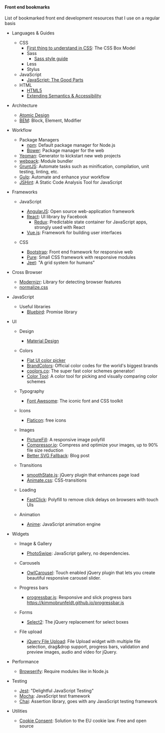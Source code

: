 #### Front end bookmarks ####
List of bookmarked front end development resources that I use on a regular basis

+ Languages & Guides
  + CSS
    + [First thing to understand in CSS](https://css-tricks.com/the-css-box-model/): The CSS Box Model
    + Sass
      + [Sass style guide](https://css-tricks.com/sass-style-guide/)
    + Less
    + Stylus
  + JavaScript
    + [JavaScript: The Good Parts](http://bdcampbell.net/javascript/book/javascript_the_good_parts.pdf)
  + HTML
    + [HTML5](https://developer.mozilla.org/en/docs/Web/Guide/HTML/HTML5)
    + [Extending Semantics & Accessibility](http://learn.shayhowe.com/advanced-html-css/semantics-accessibility/)
  
+ Architecture
  + [Atomic Design](http://bradfrost.com/blog/post/atomic-web-design/)
  + [BEM](https://en.bem.info/): Block, Element, Modifier

+ Workflow

  + Package Managers
    + [npm](https://www.npmjs.com/): Default package manager for Node.js
    + [Bower](http://bower.io/): Package manager for the web
  + [Yeoman](http://yeoman.io/): Generator to kickstart new web projects
  + [webpack](https://webpack.github.io/): Module bundler
  + [GruntJS](http://gruntjs.com/): Automate tasks such as minification, compilation, unit testing, linting, etc.
  + [Gulp](http://gulpjs.com/): Automate and enhance your workflow  
  + [JSHint](http://jshint.com/): A Static Code Analysis Tool for JavaScript

+ Frameworks

  + JavaScript
    + [AngularJS](https://angularjs.org/): Open source web-application framework
    + [React](https://facebook.github.io/react/): UI library by Facebook 
      + [Redux](http://redux.js.org/): Predictable state container for JavaScript apps, strongly used with React
    + [Vue.js](https://vuejs.org/): Framework for building user interfaces
    
  + CSS
    + [Bootstrap](http://getbootstrap.com/): Front end framework for responsive web
    + [Pure](http://purecss.io/): Small CSS framework with responsive modules
    + [Jeet](http://jeet.gs/): "A grid system for humans"
    
+ Cross Browser
  + [Modernizr](https://modernizr.com/): Library for detecting browser features
  + [normalize.css](http://nicolasgallagher.com/about-normalize-css/)
  
+ JavaScript
  + Useful libraries
    + [Bluebird](http://bluebirdjs.com/docs/getting-started.html): Promise library
    
+ UI
  + Design
    + [Material Design](https://material.io/)
    
  + Colors
    + [Flat UI color picker](http://bootflat.github.io/color-picker.html)
    + [BrandColors](http://brandcolors.net/): Official color codes for the world's biggest brands
    + [coolors.co](https://coolors.co/): The super fast color schemes generator!
    + [Color Tool](https://material.io/color/): A color tool for picking and visually comparing color schemes
    
  + Typography
    + [Font Awesome](https://fortawesome.github.io/Font-Awesome/): The iconic font and CSS toolkit
    
  + Icons
    + [Flaticon](http://www.flaticon.com/): free icons
    
  + Images
    + [PictureFill](https://scottjehl.github.io/picturefill/): A responsive image polyfill
    + [Compressor.io](https://compressor.io/): Compress and optimize your images, up to 90% file size reduction
    + [Better SVG Fallback](http://sarasoueidan.com/blog/svg-picture/): Blog post
    
  + Transitions
    + [smoothState.js](https://github.com/miguel-perez/smoothState.js): jQuery plugin that enhances page load
    + [Animate.css](https://daneden.github.io/animate.css/): CSS-transitions
    
  + Loading
    + [FastClick](https://github.com/ftlabs/fastclick): Polyfill to remove click delays on browsers with touch UIs
    
  + Animation
    + [Anime](http://animejs.com/): JavaScript animation engine
    
+ Widgets
  + Image & Gallery
    + [PhotoSwipe](http://photoswipe.com/): JavaScript gallery, no dependencies.

  + Carousels
    + [OwlCarousel](http://owlgraphic.com/owlcarousel/): Touch enabled jQuery plugin that lets you create beautiful responsive carousel slider.
    
  + Progress bars 
    + [progressbar.js](https://github.com/kimmobrunfeldt/progressbar.js): Responsive and slick progress bars https://kimmobrunfeldt.github.io/progressbar.js
    
  + Forms
    + [Select2](https://select2.github.io/): The jQuery replacement for select boxes
    
  + File upload
    + [jQuery File Upload](http://blueimp.github.io/jQuery-File-Upload/): File Upload widget with multiple file selection, drag&drop support, progress bars, validation and preview images, audio and video for jQuery.
    
+ Performance
  + [Browserify](http://browserify.org/): Require modules like in Node.js
  
+ Testing
  + [Jest](https://facebook.github.io/jest/): "Delightful JavaScript Testing"
  + [Mocha](https://mochajs.org/): JavaScript test framework
  + [Chai](http://chaijs.com/): Assertion library, goes with any JavaScript testing framework

  
+ Utilities
  + [Cookie Consent](https://cookieconsent.insites.com/): Solution to the EU cookie law. Free and open source
  


